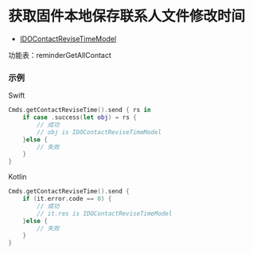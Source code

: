 # 获取固件本地保存联系人文件修改时间
* [IDOContactReviseTimeModel](../model/IDOContactReviseTimeModel.md)

功能表：reminderGetAllContact

### 示例

Swift
```swift
Cmds.getContactReviseTime().send { rs in
    if case .success(let obj) = rs {
        // 成功
        // obj is IDOContactReviseTimeModel
    }else {
        // 失败
    }
}
```

Kotlin
```kotlin
Cmds.getContactReviseTime().send {
    if (it.error.code == 0) {
        // 成功
        // it.res is IDOContactReviseTimeModel
    }else {
        // 失败
    }
}
```
